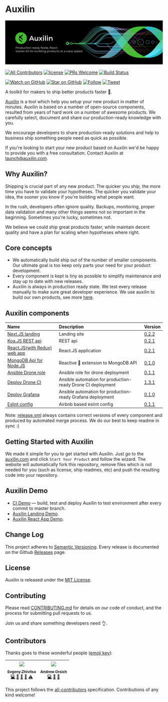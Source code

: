 # Auxilin

[![Auxilin.com — Production ready Node, React starter kit for building products at a warp speed](https://raw.githubusercontent.com/auxilincom/component-template/master/assets/cover-black.png)](https://github.com/auxilincom/auxilin)

[![All Contributors](https://img.shields.io/badge/all_contributors-2-orange.svg?style=flat-square)](#contributors)
[![license](https://img.shields.io/github/license/mashape/apistatus.svg?style=flat-square)](LICENSE)
[![PRs Welcome](https://img.shields.io/badge/PRs-welcome-brightgreen.svg?style=flat-square)](http://makeapullrequest.com)
[![Build Status](https://ci.auxilin.com/api/badges/auxilincom/auxilin/status.svg)](https://ci.auxilin.com/auxilincom/auxilin)

[![Watch on GitHub](https://img.shields.io/github/watchers/auxilincom/auxilin.svg?style=social&label=Watch)](https://github.com/auxilincom/auxilin/watchers)
[![Star on GitHub](https://img.shields.io/github/stars/auxilincom/auxilin.svg?style=social&label=Stars)](https://github.com/auxilincom/auxilin/stargazers)
[![Follow](https://img.shields.io/twitter/follow/auxilin.svg?style=social&label=Follow)](https://twitter.com/auxilin)
[![Tweet](https://img.shields.io/twitter/url/https/github.com/auxilincom/auxilin.svg?style=social)](https://twitter.com/intent/tweet?text=I%27m%20building%20my%20next%20product%20with%20Auxilin%20%F0%9F%9A%80.%20Check%20it%20out:%20https://github.com/auxilincom/auxilin)

A toolkit for makers to ship better products faster 🚀. 

[Auxilin](https://github.com/auxilincom/auxilin) is a tool which help you setup your new product in matter of minutes. Auxilin is based on a number of open-source components, resulted from years of hard work on a number of awesome products. We carefully select, document and share our production-ready knowledge with you. 

We encourage developers to share production-ready solutions and help to  business ship something people need as quick as possible. 

If you're looking to start your new product based on Auxilin we'd be happy to provide you with a free consultation. Contact Auxilin at launch@auxilin.com.

## Why Auxilin?

Shipping is crucial part of any new product. The quicker you ship, the more time you have to validate your hypotheses. The quicker you validate your idea, the sooner you know if you're building what people want.

In the rush, developers often ignore quality. Backups, monitoring, proper data validation and many other things seems not so important in the beginning. Sometimes you're lucky, sometimes not.

We believe we could ship great products faster, while maintain decent quality and have a plan for scaling when hypotheses where right.

## Core concepts

* We automatically build ship out of the number of smaller components. Our ultimate goal is too keep only parts your need for your product development.
* Every component is kept is tiny as possible to simplify maintenance and stay up to date with new releases. 
* Auxilin is always in production ready state. We test every release manually to make sure great developer experience. We use auxilin to build our own products, see more [here](https://github.com/auxilincom/auxilin).

## Auxilin components

|Name|Description|Version|
|:---|:----------|:------|
|[Next.JS landing](https://github.com/auxilincom/nextjs-landing-starter)|Landing site|[0.2.2](https://github.com/auxilincom/nextjs-landing-starter/releases/tag/0.2.2)|
|[Koa.JS REST api](https://github.com/auxilincom/koa-api-starter)|REST api|[0.2.1](https://github.com/auxilincom/koa-api-starter/releases/tag/0.2.1)|
|[React.JS(with Redux) web app](https://github.com/auxilincom/koa-react-starter)|React.JS application|[0.2.1](https://github.com/auxilincom/koa-react-starter/releases/tag/0.2.1)
|[MongoDB Api for Node.JS](https://github.com/auxilincom/node-mongo)|Reactive 🚀 extension to MongoDB API |[0.1.0](https://github.com/auxilincom/node-mongo/releases/tag/0.1.0)|
|[Ansible Drone role](https://github.com/auxilincom/ansible-drone)|Ansible role for drone deployment|[0.1.1](https://github.com/auxilincom/ansible-drone/releases/tag/0.1.1)|
|[Deploy Drone CI](https://github.com/auxilincom/deploy-drone)|Ansible automation for production-ready Drone CI deployment|[1.3.1](https://github.com/auxilincom/deploy-drone/releases/tag/1.3.1)|
|[Deploy Grafana](https://github.com/auxilincom/deploy-grafana)|Ansible automation for production-ready Grafana deployment|[0.1.0](https://github.com/auxilincom/deploy-grafana/releases/tag/0.1.0)|
|[Eslint config](https://github.com/auxilincom/eslint-config)|Airbnb based eslint config|[0.1.1](https://github.com/auxilincom/eslint-config/releases/tag/0.1.1)|

Note: [release.yml](release.yml) always contains correct versions of every component and produced by automated merge process. We do our best to keep readme in sync :)

## Getting Started with Auxilin

We made it simple for you to get started with Auxilin. Just go to the [auxilin.com](https://www.auxilin.com) and click `Start Your Product` and follow the wizard. The website will automatically fork this repository, remove files which is not needed for you (such as license, ship readmes, etc) and push the resulting code into your repository.

## Auxilin Demo

* [CI Demo](https://ci.auxilin.com/auxilincom/auxilin) — build, test and deploy Auxilin to test environment after every commit to master branch.
* [Auxilin Landing Demo](https://demo-landing.auxilin.com/).
* [Auxilin React App Demo](https://demo-app.auxilin.com/).

## Change Log

This project adheres to [Semantic Versioning](http://semver.org/).
Every release is documented on the Github [Releases](https://github.com/auxilincom/auxilin/releases) page.

## License

Auxilin is released under the [MIT License](LICENSE).

## Contributing

Please read [CONTRIBUTING.md](CONTRIBUTING.md) for details on our code of conduct, and the process for submitting pull requests to us.

Join us and share something developers need 👌.

## Contributors

Thanks goes to these wonderful people ([emoji key](https://github.com/kentcdodds/all-contributors#emoji-key)):

<!-- ALL-CONTRIBUTORS-LIST:START - Do not remove or modify this section -->
<!-- prettier-ignore -->
| [<img src="https://avatars2.githubusercontent.com/u/6461311?v=4" width="100px;"/><br /><sub><b>Evgeny Zhivitsa</b></sub>](https://github.com/ezhivitsa)<br />[💻](https://github.com/auxilin/auxilin/commits?author=ezhivitsa "Code") [📖](https://github.com/auxilin/auxilin/commits?author=ezhivitsa "Documentation") [🤔](#ideas-ezhivitsa "Ideas, Planning, & Feedback") [👀](#review-ezhivitsa "Reviewed Pull Requests") [⚠️](https://github.com/auxilin/auxilin/commits?author=ezhivitsa "Tests") | [<img src="https://avatars3.githubusercontent.com/u/681396?v=4" width="100px;"/><br /><sub><b>Andrew Orsich</b></sub>](https://github.com/anorsich)<br />[💻](https://github.com/auxilin/auxilin/commits?author=anorsich "Code") [📖](https://github.com/auxilin/auxilin/commits?author=anorsich "Documentation") [🤔](#ideas-anorsich "Ideas, Planning, & Feedback") |
| :---: | :---: |
<!-- ALL-CONTRIBUTORS-LIST:END -->

This project follows the [all-contributors](https://github.com/kentcdodds/all-contributors) specification. Contributions of any kind welcome!
